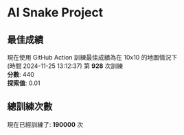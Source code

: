 
# AI Snake Project

## **最佳成績**
現在使用 GitHub Action 訓練最佳成績為在 10x10 的地圖情況下  
(時間 2024-11-25 13:12:37) 第 **928** 次訓練  
**分數**: 440  
**探索值**: 0.01

## 總訓練次數
現在已經訓練了: **190000** 次

